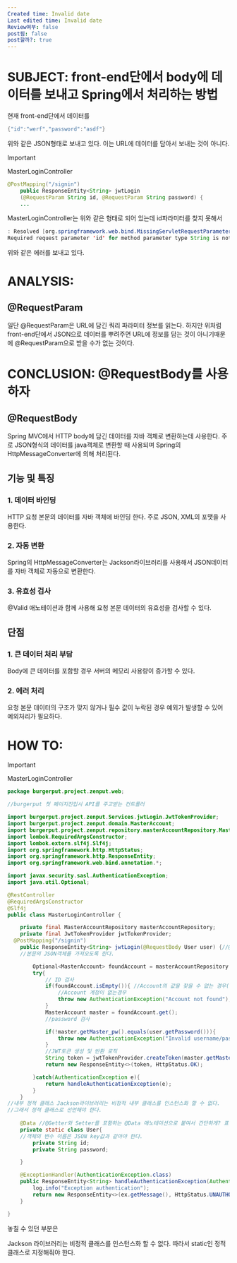 ```yaml
---
Created time: Invalid date
Last edited time: Invalid date
Review여부: false
post됨: false
post할까?: true
---
```

# SUBJECT: front-end단에서 body에 데이터를 보내고 Spring에서 처리하는 방법

현재 front-end단에서 데이터를

```Java
{"id":"werf","password":"asdf"}
```

위와 같은 JSON형태로 보내고 있다. 이는 URL에 데이터를 담아서 보내는 것이 아니다.

  

> [!important]  
> MasterLoginController  

```Java
@PostMapping("/signin")
    public ResponseEntity<String> jwtLogin
    (@RequestParam String id, @RequestParam String password) {
    ...
```

MasterLoginController는 위와 같은 형태로 되어 있는데 id파라미터를 찾지 못해서

  

```Java
: Resolved [org.springframework.web.bind.MissingServletRequestParameterException: 
Required request parameter 'id' for method parameter type String is not present]
```

위와 같은 에러를 보내고 있다.

  

# ANALYSIS:

## @RequestParam

일단 @RequestParam은 URL에 담긴 쿼리 파라미터 정보를 읽는다. 하지만 위처럼 front-end단에서 JSON으로 데이터를 뿌려주면 URL에 정보를 담는 것이 아니기때문에 @RequestParam으로 받을 수가 없는 것이다.

# CONCLUSION: @RequestBody를 사용하자

## @RequestBody

Spring MVC에서 HTTP body에 담긴 데이터를 자바 객체로 변환하는데 사용한다. 주로 JSON형식의 데이터를 java객체로 변환할 때 사용되며 Spring의 HttpMessageConverter에 의해 처리된다.

  

## 기능 및 특징

### 1. 데이터 바인딩

HTTP 요청 본문의 데이터를 자바 객체에 바인딩 한다. 주로 JSON, XML의 포맷을 사용한다.

### 2. 자동 변환

Spring의 HttpMessageConverter는 Jackson라이브러리를 사용해서 JSON데이터를 자바 객체로 자동으로 변환한다.

### 3. 유효성 검사

@Valid 애노테이션과 함께 사용해 요청 본문 데이터의 유효성을 검사할 수 있다.

  

  

## 단점

### 1. 큰 데이터 처리 부담

Body에 큰 데이터를 포함할 경우 서버의 메모리 사용량이 증가할 수 있다.

  

### 2. 에러 처리

요청 본문 데이터의 구조가 맞지 않거나 필수 값이 누락된 경우 예외가 발생할 수 있어 예외처리가 필요하다.

# HOW TO:

> [!important]  
> MasterLoginController  

```Java
package burgerput.project.zenput.web;

//burgerput 첫 페이지진입시 API를 주고받는 컨트롤러

import burgerput.project.zenput.Services.jwtLogin.JwtTokenProvider;
import burgerput.project.zenput.domain.MasterAccount;
import burgerput.project.zenput.repository.masterAccountRepository.MasterAccountRepository;
import lombok.RequiredArgsConstructor;
import lombok.extern.slf4j.Slf4j;
import org.springframework.http.HttpStatus;
import org.springframework.http.ResponseEntity;
import org.springframework.web.bind.annotation.*;

import javax.security.sasl.AuthenticationException;
import java.util.Optional;

@RestController
@RequiredArgsConstructor
@Slf4j
public class MasterLoginController {

    private final MasterAccountRepository masterAccountRepository;
    private final JwtTokenProvider jwtTokenProvider;
  @PostMapping("/signin")
    public ResponseEntity<String> jwtLogin(@RequestBody User user) {//@RequestBody를 이용해
    //본문의 JSON객체를 가져오도록 한다.

        Optional<MasterAccount> foundAccount = masterAccountRepository.findById(user.getId());
        try{
            // ID 검사
            if(foundAccount.isEmpty()){ //Account의 값을 찾을 수 없는 경우(인증 실패)
                //Account 계정이 없는경우
                throw new AuthenticationException("Account not found");
            }
            MasterAccount master = foundAccount.get();
            //password 검사

            if(!master.getMaster_pw().equals(user.getPassword())){
                throw new AuthenticationException("Invalid username/password supplied") {};
            }
            //JWT토큰 생성 및 반환 로직
            String token = jwtTokenProvider.createToken(master.getMasterId());
            return new ResponseEntity<>(token, HttpStatus.OK);

        }catch(AuthenticationException e){
            return handleAuthenticationException(e);
        }
    }
//내부 정적 클래스 Jackson라이브러리는 비정적 내부 클래스를 인스턴스화 할 수 없다.
//그래서 정적 클래스로 선언해야 한다.
    
    @Data //@Getter와 Setter를 포함하는 @Data 애노테이션으로 붙여서 간단하게? 표현
    private static class User{
    //객체의 변수 이름은 JSON key값과 같아야 한다.
        private String id;
        private String password;

    }

    @ExceptionHandler(AuthenticationException.class)
    public ResponseEntity<String> handleAuthenticationException(AuthenticationException ex){
        log.info("Exception authentication");
        return new ResponseEntity<>(ex.getMessage(), HttpStatus.UNAUTHORIZED);
    }

}
```

놓칠 수 있던 부분은

Jackson 라이브러리는 비정적 클래스를 인스턴스화 할 수 없다. 따라서 static인 정적 클래스로 지정해줘야 한다.